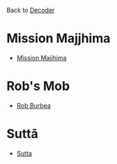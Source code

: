 Back to [Decoder](https://sukhavaho.github.io/decoder)

# Mission Majjhima
- [Mission Majjhima](https://sukhavaho.github.io/missionmajjhima)

# Rob's Mob 
- [Rob Burbea](https://sukhavaho.github.io/burbea)

# Suttā
- [Sutta](https://sukhavaho.github.io/sutta)



